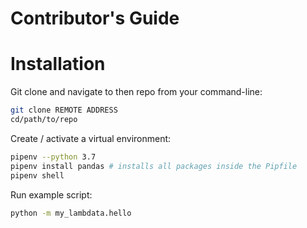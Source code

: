 # Contributor's Guide


# Installation

Git clone and navigate to then repo from your command-line:

```sh
git clone REMOTE ADDRESS
cd/path/to/repo
```

Create / activate a virtual environment:

```sh
pipenv --python 3.7 
pipenv install pandas # installs all packages inside the Pipfile
pipenv shell
```

Run example script:

```sh
python -m my_lambdata.hello
```